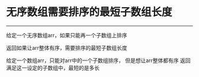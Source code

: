# 无序数组需要排序的最短子数组长度


---
给定一个无序数组arr，如果只能再一个子数组上排序

返回如果让arr整体有序，需要排序的最短子数组长度


给定一个数组arr，只能对arr中的一个子数组排序，
但是想让arr整体都有序
返回满足这一设定的子数组中，最短的是多长
